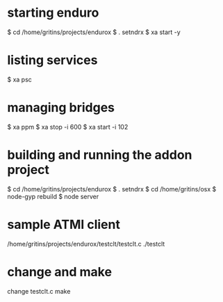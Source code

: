 
# starting enduro
$ cd /home/gritins/projects/endurox
$ . setndrx
$ xa start -y

# listing services
$ xa psc

# managing bridges
$ xa ppm
$ xa stop -i 600
$ xa start -i 102

# building and running the addon project
$ cd /home/gritins/projects/endurox
$ . setndrx
$ cd /home/gritins/osx
$ node-gyp rebuild
$ node server

# sample ATMI client
/home/gritins/projects/endurox/testclt/testclt.c
./testclt

# change and make
change testclt.c
make
